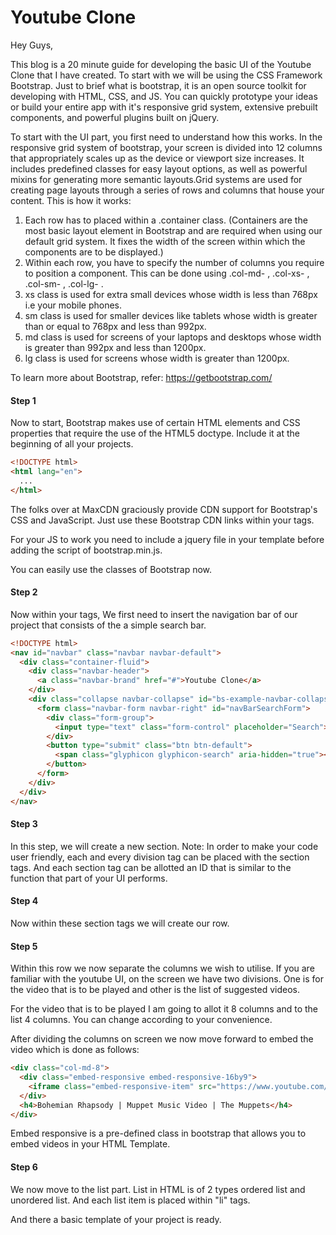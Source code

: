 # Youtube Clone

Hey Guys,

This blog is a 20 minute guide for developing the basic UI of the Youtube Clone that I have created.
To start with we will be using the CSS Framework Bootstrap. Just to brief what is bootstrap, it is an open source toolkit for developing with HTML, CSS, and JS. You can quickly prototype your ideas or build your entire app with it's responsive grid system, extensive prebuilt components, and powerful plugins built on jQuery.

To start with the UI part, you first need to understand how this works. In the responsive grid system of bootstrap, your screen is divided into 12 columns that appropriately scales up as the device or viewport size increases. It includes predefined classes for easy layout options, as well as powerful mixins for generating more semantic layouts.Grid systems are used for creating page layouts through a series of rows and columns that house your content.
This is how it works:

1. Each row has to placed within a .container class. (Containers are the most basic layout element in Bootstrap and are required when using our default grid system. It fixes the width of the screen within which the components are to be displayed.)
2. Within each row, you have to specify the number of columns you require to position a component. This can be done using .col-md- , .col-xs- , .col-sm- , .col-lg- .
3. xs class is used for extra small devices whose width is less than 768px i.e your mobile phones.
4. sm class is used for smaller devices like tablets whose width is greater than or equal to 768px and less than 992px.
5. md class is used for screens of your laptops and desktops whose width is greater than 992px and less than 1200px.
6. lg class is used for screens whose width is greater than 1200px.

To learn more about Bootstrap, refer: https://getbootstrap.com/

#### Step 1
Now to start,
Bootstrap makes use of certain HTML elements and CSS properties that require the use of the HTML5 doctype. Include it at the beginning of all your projects.
```HTML
<!DOCTYPE html>
<html lang="en">
  ...
</html>
```

The folks over at MaxCDN graciously provide CDN support for Bootstrap's CSS and JavaScript. Just use these Bootstrap CDN links within your <head></head> tags.
<link rel="stylesheet" href="https://maxcdn.bootstrapcdn.com/bootstrap/3.3.7/css/bootstrap.min.css">
<script src="https://maxcdn.bootstrapcdn.com/bootstrap/3.3.7/js/bootstrap.min.js"></script>

For your JS to work you need to include a jquery file in your template before adding the script of bootstrap.min.js.

<script src="https://ajax.googleapis.com/ajax/libs/jquery/1.12.4/jquery.min.js"></script>

You can easily use the classes of Bootstrap now.

#### Step 2
Now within your <body></body> tags,
We first need to insert the navigation bar of our project that consists of the a simple search bar.
```HTML
<!DOCTYPE html>
<nav id="navbar" class="navbar navbar-default">
  <div class="container-fluid">
    <div class="navbar-header">
      <a class="navbar-brand" href="#">Youtube Clone</a>
    </div>
    <div class="collapse navbar-collapse" id="bs-example-navbar-collapse-1">
      <form class="navbar-form navbar-right" id="navBarSearchForm">
        <div class="form-group">
          <input type="text" class="form-control" placeholder="Search">
        </div>
        <button type="submit" class="btn btn-default">
          <span class="glyphicon glyphicon-search" aria-hidden="true"></span>
        </button>
      </form>
    </div>
  </div>
</nav>
```

#### Step 3
In this step, we will create a new section.
Note: In order to make your code user friendly, each and every division tag can be placed with the section tags. And each section tag can be allotted an ID that is similar to the function that part of your UI performs.

<section id="layout" class="container-fluid"></section>

#### Step 4
Now within these section tags we will create our row.

<div class="row"></div>

#### Step 5
Within this row we now separate the columns we wish to utilise.
If you are familiar with the youtube UI, on the screen we have two divisions. One is for the video that is to be played and other is the list of suggested videos.

For the video that is to be played I am going to allot it 8 columns and to the list 4 columns. You can change according to your convenience.

After dividing the columns on screen we now move forward to embed the video which is done as follows:
```HTML
<div class="col-md-8">
  <div class="embed-responsive embed-responsive-16by9">
    <iframe class="embed-responsive-item" src="https://www.youtube.com/embed/tgbNymZ7vqY"></iframe>
  </div>
  <h4>Bohemian Rhapsody | Muppet Music Video | The Muppets</h4>
</div>
```

Embed responsive is a pre-defined class in bootstrap that allows you to embed videos in your HTML Template.

#### Step 6
We now move to the list part. List in HTML is of 2 types ordered list and unordered list.
And each list item is placed within "li" tags.

And there a basic template of your project is ready.
